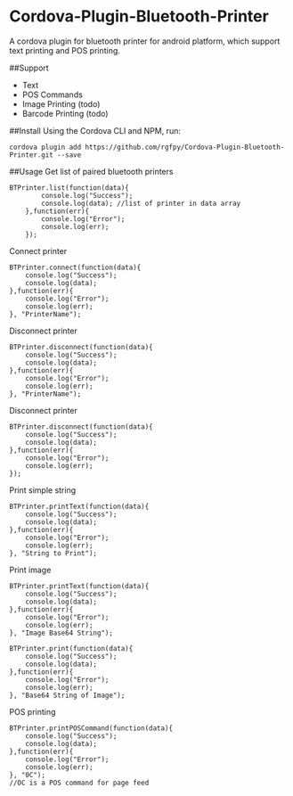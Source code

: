 # Cordova-Plugin-Bluetooth-Printer
A cordova plugin for bluetooth printer for android platform, which support text printing and POS printing.

##Support
- Text
- POS Commands
- Image Printing (todo)
- Barcode Printing (todo)

##Install
Using the Cordova CLI and NPM, run:

```
cordova plugin add https://github.com/rgfpy/Cordova-Plugin-Bluetooth-Printer.git --save
```



##Usage
Get list of paired bluetooth printers

```
BTPrinter.list(function(data){
        console.log("Success");
        console.log(data); //list of printer in data array
    },function(err){
        console.log("Error");
        console.log(err);
    });
```


Connect printer

```
BTPrinter.connect(function(data){
	console.log("Success");
	console.log(data);
},function(err){
	console.log("Error");
	console.log(err);
}, "PrinterName");
```


Disconnect printer

```
BTPrinter.disconnect(function(data){
	console.log("Success");
	console.log(data);
},function(err){
	console.log("Error");
	console.log(err);
}, "PrinterName");
```


Disconnect printer

```
BTPrinter.disconnect(function(data){
	console.log("Success");
	console.log(data);
},function(err){
	console.log("Error");
	console.log(err);
});
```


Print simple string

```
BTPrinter.printText(function(data){
    console.log("Success");
    console.log(data);
},function(err){
    console.log("Error");
    console.log(err);
}, "String to Print");
```


Print image

```
BTPrinter.printText(function(data){
    console.log("Success");
    console.log(data);
},function(err){
    console.log("Error");
    console.log(err);
}, "Image Base64 String");
```

```
BTPrinter.print(function(data){
    console.log("Success");
    console.log(data);
},function(err){
    console.log("Error");
    console.log(err);
}, "Base64 String of Image");
```


POS printing

```
BTPrinter.printPOSCommand(function(data){
    console.log("Success");
    console.log(data);
},function(err){
    console.log("Error");
    console.log(err);
}, "0C");
//OC is a POS command for page feed
```
